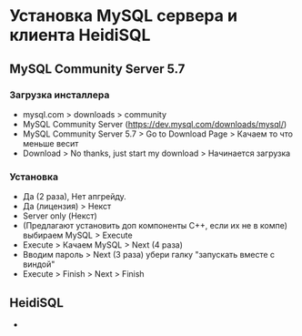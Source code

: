 # Установка MySQL сервера и клиента HeidiSQL

## MySQL Community Server 5.7
### Загрузка инсталлера
* mysql.com > downloads > community
* MySQL Community Server (https://dev.mysql.com/downloads/mysql/)
* MySQL Community Server 5.7 > Go to Download Page > Качаем то что меньше весит
* Download > No thanks, just start my download > Начинается загрузка

### Установка
* Да (2 раза), Нет апгрейду.
* Да (лицензия) > Некст
* Server only (Некст)
* (Предлагают установить доп компоненты С++, если их не в компе) выбираем MySQL > Execute
* Execute > Качаем MySQL > Next (4 раза)
* Вводим пароль > Next (3 раза) убери галку "запускать вместе с виндой"
* Execute > Finish > Next > Finish

## HeidiSQL
* 
